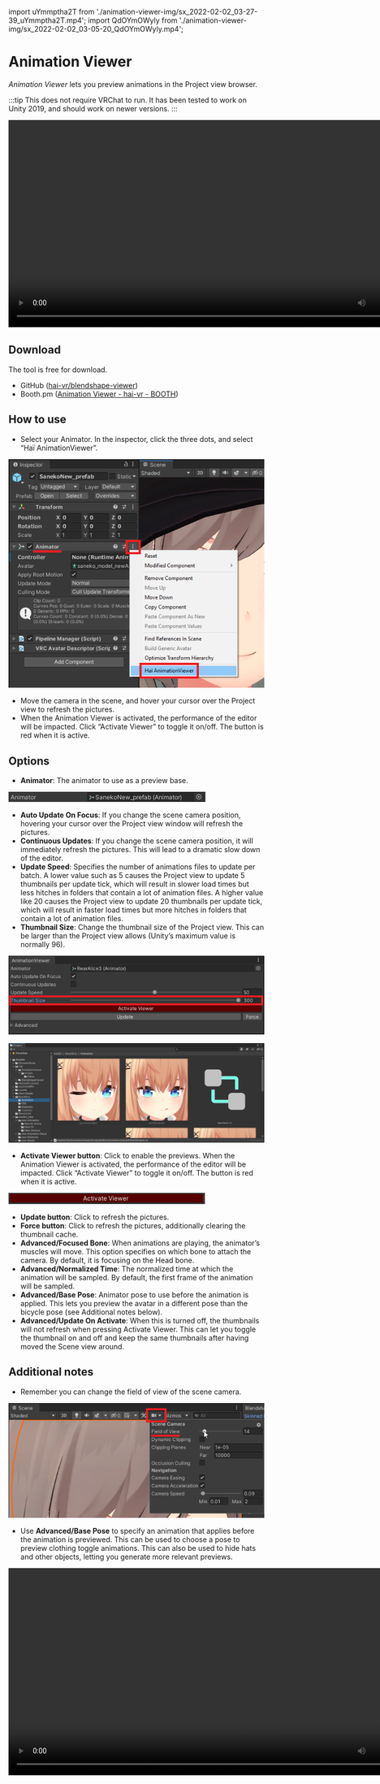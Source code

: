 import uYmmptha2T from './animation-viewer-img/sx_2022-02-02_03-27-39_uYmmptha2T.mp4';
import QdOYmOWyly from './animation-viewer-img/sx_2022-02-02_03-05-20_QdOYmOWyly.mp4';

# Animation Viewer

*Animation Viewer* lets you preview animations in the Project view browser.

:::tip
This does not require VRChat to run. It has been tested to work on Unity 2019, and should work on newer versions.
:::

<video controls width="816" autostart="false">
    <source src={uYmmptha2T}/>
</video>

## Download

The tool is free for download.

- GitHub ([hai-vr/blendshape-viewer](https://github.com/hai-vr/blendshape-viewer))
- Booth.pm ([Animation Viewer - hai-vr - BOOTH](https://hai-vr.booth.pm/items/3625699))

## How to use

- Select your Animator. In the inspector, click the three dots, and select “Haï AnimationViewer”.

![Untitled](animation-viewer-img/Untitled.png)

- Move the camera in the scene, and hover your cursor over the Project view to refresh the pictures.
- When the Animation Viewer is activated, the performance of the editor will be impacted. Click “Activate Viewer” to toggle it on/off. The button is red when it is active.

## Options

- **Animator**: The animator to use as a preview base.

![Untitled](animation-viewer-img/Untitled%201.png)

- **Auto Update On Focus**: If you change the scene camera position, hovering your cursor over the Project view window will refresh the pictures.
- **Continuous Updates**: If you change the scene camera position, it will immediately refresh the pictures. This will lead to a dramatic slow down of the editor.
- **Update Speed**: Specifies the number of animations files to update per batch.
A lower value such as 5 causes the Project view to update 5 thumbnails per update tick, which will result in slower load times but less hitches in folders that contain a lot of animation files.
A higher value like 20 causes the Project view to update 20 thumbnails per update tick, which will result in faster load times but more hitches in folders that contain a lot of animation files.
- **Thumbnail Size**: Change the thumbnail size of the Project view. This can be larger than the Project view allows (Unity’s maximum value is normally 96).

![Untitled](animation-viewer-img/Untitled%202.png)

![Untitled](animation-viewer-img/Untitled%203.png)

- **Activate Viewer button**: Click to enable the previews.
When the Animation Viewer is activated, the performance of the editor will be impacted. Click “Activate Viewer” to toggle it on/off. The button is red when it is active.

![Untitled](animation-viewer-img/Untitled%204.png)

- **Update button**: Click to refresh the pictures.
- **Force button**: Click to refresh the pictures, additionally clearing the thumbnail cache.
- **Advanced/Focused Bone**: When animations are playing, the animator’s muscles will move.
This option specifies on which bone to attach the camera. By default, it is focusing on the Head bone.
- **Advanced/Normalized Time**: The normalized time at which the animation will be sampled. By default, the first frame of the animation will be sampled.
- **Advanced/Base Pose**: Animator pose to use before the animation is applied.
This lets you preview the avatar in a different pose than the bicycle pose (see Additional notes below).
- **Advanced/Update On Activate**: When this is turned off, the thumbnails will not refresh when pressing Activate Viewer. This can let you toggle the thumbnail on and off and keep the same thumbnails after having moved the Scene view around.

## Additional notes

- Remember you can change the field of view of the scene camera.

![Untitled](animation-viewer-img/Untitled%206.png)

- Use **Advanced/Base Pose** to specify an animation that applies before the animation is previewed.
This can be used to choose a pose to preview clothing toggle animations.
This can also be used to hide hats and other objects, letting you generate more relevant previews.
    
<video controls width="816" autostart="false">
    <source src={QdOYmOWyly}/>
</video>
